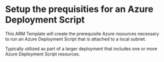 # Setup the prequisities for an Azure Deployment Script

This ARM Template will create the prerequisite Azure resources necessary to run an Azure Deployment Script that is attached to a local subnet.

Typically utilized as part of a larger deployment that includes one or more Azure Deployment Script resources.